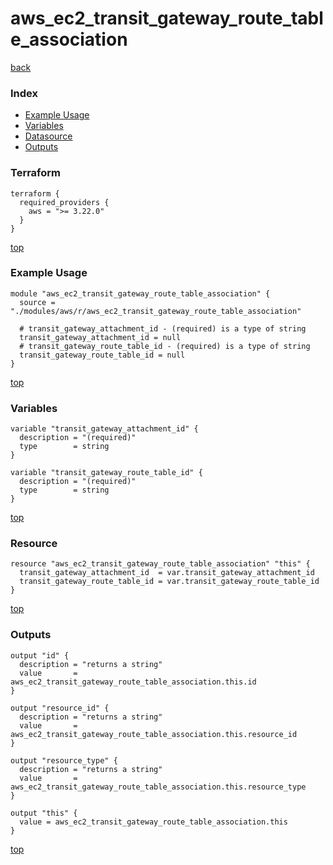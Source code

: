 # aws_ec2_transit_gateway_route_table_association

[back](../aws.md)

### Index

- [Example Usage](#example-usage)
- [Variables](#variables)
- [Datasource](#datasource)
- [Outputs](#outputs)

### Terraform

```hcl
terraform {
  required_providers {
    aws = ">= 3.22.0"
  }
}
```

[top](#index)

### Example Usage

```hcl
module "aws_ec2_transit_gateway_route_table_association" {
  source = "./modules/aws/r/aws_ec2_transit_gateway_route_table_association"

  # transit_gateway_attachment_id - (required) is a type of string
  transit_gateway_attachment_id = null
  # transit_gateway_route_table_id - (required) is a type of string
  transit_gateway_route_table_id = null
}
```

[top](#index)

### Variables

```hcl
variable "transit_gateway_attachment_id" {
  description = "(required)"
  type        = string
}

variable "transit_gateway_route_table_id" {
  description = "(required)"
  type        = string
}
```

[top](#index)

### Resource

```hcl
resource "aws_ec2_transit_gateway_route_table_association" "this" {
  transit_gateway_attachment_id  = var.transit_gateway_attachment_id
  transit_gateway_route_table_id = var.transit_gateway_route_table_id
}
```

[top](#index)

### Outputs

```hcl
output "id" {
  description = "returns a string"
  value       = aws_ec2_transit_gateway_route_table_association.this.id
}

output "resource_id" {
  description = "returns a string"
  value       = aws_ec2_transit_gateway_route_table_association.this.resource_id
}

output "resource_type" {
  description = "returns a string"
  value       = aws_ec2_transit_gateway_route_table_association.this.resource_type
}

output "this" {
  value = aws_ec2_transit_gateway_route_table_association.this
}
```

[top](#index)